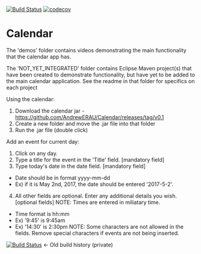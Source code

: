 [![Build Status](https://travis-ci.org/AndrewERAU/Calendar.svg?branch=master)](https://travis-ci.org/AndrewERAU/Calendar)
[![codecov](https://codecov.io/gh/AndrewERAU/Calendar/branch/master/graph/badge.svg?token=qKeBww7cKJ)](https://codecov.io/gh/AndrewERAU/Calendar)

# Calendar

The 'demos' folder contains videos demonstrating the main functionality that the calendar app has.

The 'NOT_YET_INTEGRATED' folder contains Eclipse Maven project(s) that have been created to demonstrate functionality, but have yet to be added to the main calendar application.  See the readme in that folder for specifics on each project

Using the calendar:
1) Download the calendar jar - https://github.com/AndrewERAU/Calendar/releases/tag/v0.1
2) Create a new folder and move the .jar file into that folder
3) Run the .jar file (double click)

Add an event for current day:
1) Click on any day.  
2) Type a title for the event in the 'Title' field. [mandatory field]
3) Type today's date in the date field. [mandatory field]
 * Date should be in format yyyy-mm-dd
 * Ex) if it is May 2nd, 2017, the date should be entered '2017-5-2'.
4) All other fields are optional.  Enter any additional details you wish. [optional fields]
NOTE: Times are entered in miliatary time.
 * Time format is hh:mm
 * Ex) '9:45'  is 9:45am
 * Ex) '14:30' is 2:30pm
NOTE: Some characters are not allowed in the fields.  Remove special characters if events are not being inserted.

[![Build Status](https://travis-ci.com/AndrewERAU/Calendar.svg?token=vVVKeTu4bc95xsYn1LxZ&branch=master)](https://travis-ci.com/AndrewERAU/Calendar) <- Old build history (private)
